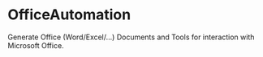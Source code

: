 # OfficeAutomation
Generate Office (Word/Excel/...) Documents and Tools for interaction with Microsoft Office.
